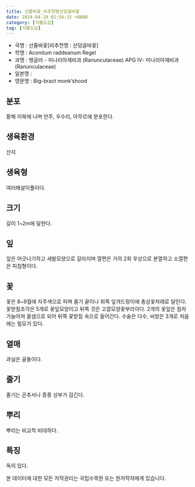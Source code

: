 ```yaml
---
title: 선줄바꽃_비추천명선덩굴바꽃
date: 2024-04-28 02:56:15 +0800
category: [식물도감]
tag: [식물도감]
---
```




- 국명 : 선줄바꽃[비추천명 : 선덩굴바꽃]
- 학명 : Aconitum raddeanum Regel
- 과명 : 앵글러 - 미나리아재비과 (Ranunculaceae) APG Ⅳ- 미나리아재비과 (Ranunculaceae)
- 일본명 : 
- 영문명 : Big-bract monk’shood


## 분포
황해 이북에 나며 만주, 우수리, 아무르에 분포한다.
## 생육환경
산지
## 생육형
여러해살이풀이다.
## 크기
길이 1~2m에 달한다.
## 잎
잎은 어긋나기하고 새발모양으로 갈라지며 열편은 거의 2회 우상으로 분열하고 소열편은 피침형이다.
## 꽃
꽃은 8~9월에 자주색으로 피며 줄기 끝이나 위쪽 잎겨드랑이에 총상꽃차례로 달린다. 꽃받침조각은 5개로 꽃잎모양이고 뒤쪽 것은 고깔모양꽃부리이다. 2개의 꽃잎은 점차 가늘어져 꿀샘으로 되어 뒤쪽 꽃받침 속으로 들어간다. 수술은 다수, 씨방은 3개로 처음에는 밀모가 있다.
## 열매
과실은 골돌이다.
## 줄기
줄기는 곧추서나 종종 상부가 감긴다.
## 뿌리
뿌리는 비교적 비대하다.
## 특징
독이 있다.






본 데이터에 대한 모든 저작권리는 국립수목원 또는 원저작자에게 있습니다.
